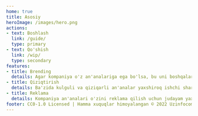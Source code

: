 ```yaml
---
home: true
title: Asosiy
heroImage: /images/hero.png
actions:
- text: Boshlash
  link: /guide/
  type: primary
- text: Qo'shish
  link: /wip/
  type: secondary
features:
- title: Brending
  details: Agar kompaniya o'z an'analariga ega bo'lsa, bu uni boshqalarga nisbatan unikal qiladi
- title: Qiziqtirish
  details: Ba'zida kulguli va qiziqarli an'analar yaxshiroq ishchi sharoitini ta'minlaydi
- title: Reklama
  details: Kompaniya an'analari o'zini reklama qilish uchun judayam yaxshi yo'l
footer: CC0-1.0 Licensed | Hamma xuquqlar himoyalangan © 2022 Uzinfocom Open Source
---
```


